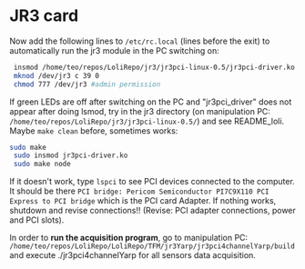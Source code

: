 # JR3 card

Now add the following lines to `/etc/rc.local` (lines before the exit) to automatically run the jr3 module in the PC switching on:

```bash
 insmod /home/teo/repos/LoliRepo/jr3/jr3pci-linux-0.5/jr3pci-driver.ko
 mknod /dev/jr3 c 39 0
 chmod 777 /dev/jr3 #admin permission 
```

If green LEDs are off after switching on the PC and "jr3pci_driver" does not appear after doing lsmod, try in the jr3 directory (on manipulation PC: `/home/teo/repos/LoliRepo/jr3/jr3pci-linux-0.5/`) and see README_loli. Maybe `make clean` before, sometimes works:

```bash 
sudo make
 sudo insmod jr3pci-driver.ko
 sudo make node
```

If it doesn't work, type `lspci` to see PCI devices connected to the computer. It should be there `PCI bridge: Pericom Semiconductor PI7C9X110 PCI Express to PCI bridge` which is the PCI card Adapter.
If nothing works, shutdown and revise connections!! (Revise: PCI adapter connections, power and PCI slots).

In order to  **run the acquisition program**, go to manipulation PC: `/home/teo/repos/LoliRepo/LoliRepo/TFM/jr3Yarp/jr3pci4channelYarp/build` and execute ./jr3pci4channelYarp for all sensors data acquisition.
